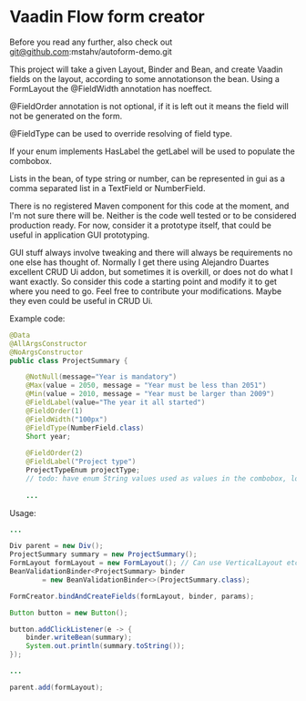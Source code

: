 # Vaadin Flow form creator

Before you read any further, also check out git@github.com:mstahv/autoform-demo.git

This project will take a given Layout, Binder and Bean, and create 
Vaadin fields on the layout, according to some annotationson the bean.
Using a FormLayout the @FieldWidth annotation has noeffect.

@FieldOrder annotation is not optional, if it is left out it means the
field will not be generated on the form.

@FieldType can be used to override resolving of field type.

If your enum implements HasLabel the getLabel will be used to populate
the combobox.

Lists in the bean, of type string or number, can be represented in gui
as a comma separated list in a TextField or NumberField.

There is no registered Maven component for this code at the moment,
and I'm not sure there will be. Neither is the code well tested or to 
be considered production ready. For now, consider it a prototype itself,
that could be useful in application GUI prototyping.

GUI stuff always involve tweaking and there will always be requirements
no one else has thought of. Normally I get there using Alejandro Duartes
excellent CRUD Ui addon, but sometimes it is overkill, or does not do 
what I want exactly. So consider this code a starting point and modify it
to get where you need to go. Feel free to contribute your modifications. 
Maybe they even could be useful in CRUD Ui.

Example code:

```java
@Data
@AllArgsConstructor
@NoArgsConstructor
public class ProjectSummary {

    @NotNull(message="Year is mandatory")
    @Max(value = 2050, message = "Year must be less than 2051")
    @Min(value = 2010, message = "Year must be larger than 2009")
    @FieldLabel(value="The year it all started")
    @FieldOrder(1)
    @FieldWidth("100px")
    @FieldType(NumberField.class)
    Short year;
    
    @FieldOrder(2)
    @FieldLabel("Project type")
    ProjectTypeEnum projectType; 
    // todo: have enum String values used as values in the combobox, looks nicer.
    
    ...
```

Usage:

```java
...

Div parent = new Div();
ProjectSummary summary = new ProjectSummary();
FormLayout formLayout = new FormLayout(); // Can use VerticalLayout etc. as well.
BeanValidationBinder<ProjectSummary> binder 
        = new BeanValidationBinder<>(ProjectSummary.class);

FormCreator.bindAndCreateFields(formLayout, binder, params);

Button button = new Button();

button.addClickListener(e -> {
    binder.writeBean(summary);
    System.out.println(summary.toString());
});

...        

parent.add(formLayout);

```

